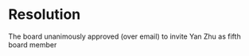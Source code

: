 Resolution
==========
The board unanimously approved (over email) to invite Yan Zhu as fifth board member